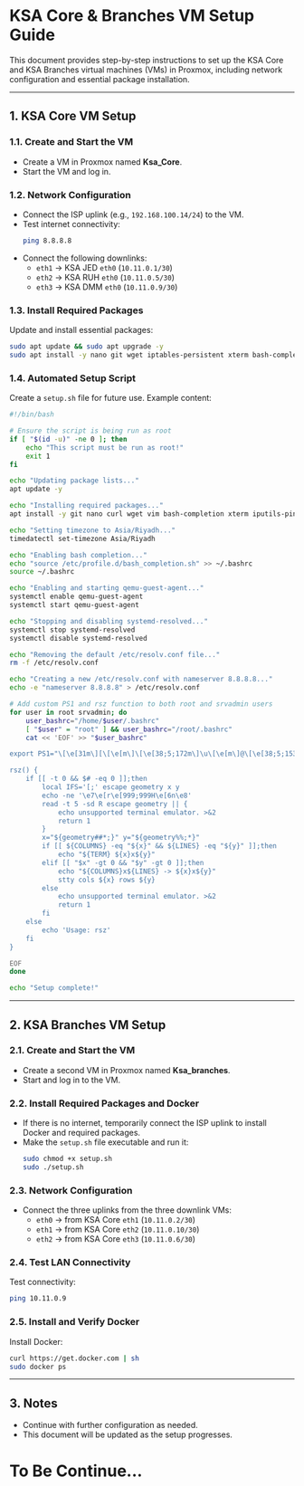 # KSA Core & Branches VM Setup Guide

This document provides step-by-step instructions to set up the KSA Core and KSA Branches virtual machines (VMs) in Proxmox, including network configuration and essential package installation.

---

## 1. KSA Core VM Setup

### 1.1. Create and Start the VM
- Create a VM in Proxmox named **Ksa_Core**.
- Start the VM and log in.

### 1.2. Network Configuration
- Connect the ISP uplink (e.g., `192.168.100.14/24`) to the VM.
- Test internet connectivity:
  ```sh
  ping 8.8.8.8
  ```
- Connect the following downlinks:
  - `eth1` → KSA JED `eth0` (`10.11.0.1/30`)
  - `eth2` → KSA RUH `eth0` (`10.11.0.5/30`)
  - `eth3` → KSA DMM `eth0` (`10.11.0.9/30`)

### 1.3. Install Required Packages
Update and install essential packages:
```sh
sudo apt update && sudo apt upgrade -y
sudo apt install -y nano git wget iptables-persistent xterm bash-completion frr-pythontools traceroute bpfcc-tools tcpdump vim iputils-ping dnsutils qemu-guest-agent mtr net-tools iperf3 tmux apt-utils jq gpg bridge-utils nmap
```

### 1.4. Automated Setup Script
Create a `setup.sh` file for future use. Example content:

```bash
#!/bin/bash

# Ensure the script is being run as root
if [ "$(id -u)" -ne 0 ]; then
    echo "This script must be run as root!"
    exit 1
fi

echo "Updating package lists..."
apt update -y

echo "Installing required packages..."
apt install -y git nano curl wget vim bash-completion xterm iputils-ping dnsutils qemu-guest-agent mtr net-tools iperf3 tmux tcpdump apt-utils jq gpg bridge-utils traceroute nmap iptables-persistent frr-pythontools

echo "Setting timezone to Asia/Riyadh..."
timedatectl set-timezone Asia/Riyadh

echo "Enabling bash completion..."
echo "source /etc/profile.d/bash_completion.sh" >> ~/.bashrc
source ~/.bashrc

echo "Enabling and starting qemu-guest-agent..."
systemctl enable qemu-guest-agent
systemctl start qemu-guest-agent

echo "Stopping and disabling systemd-resolved..."
systemctl stop systemd-resolved
systemctl disable systemd-resolved

echo "Removing the default /etc/resolv.conf file..."
rm -f /etc/resolv.conf

echo "Creating a new /etc/resolv.conf with nameserver 8.8.8.8..."
echo -e "nameserver 8.8.8.8" > /etc/resolv.conf

# Add custom PS1 and rsz function to both root and srvadmin users
for user in root srvadmin; do
    user_bashrc="/home/$user/.bashrc"
    [ "$user" = "root" ] && user_bashrc="/root/.bashrc"
    cat << 'EOF' >> "$user_bashrc"

export PS1="\[\e[31m\][\[\e[m\]\[\e[38;5;172m\]\u\[\e[m\]@\[\e[38;5;153m\]\h\[\e[m\] \[\e[38;5;214m\]\W\[\e[m\]\[\e[31m\]]\[\e[m\]\\$ "

rsz() {
    if [[ -t 0 && $# -eq 0 ]];then
        local IFS='[;' escape geometry x y
        echo -ne '\e7\e[r\e[999;999H\e[6n\e8'
        read -t 5 -sd R escape geometry || {
            echo unsupported terminal emulator. >&2
            return 1
        }
        x="${geometry##*;}" y="${geometry%%;*}"
        if [[ ${COLUMNS} -eq "${x}" && ${LINES} -eq "${y}" ]];then
            echo "${TERM} ${x}x${y}"
        elif [[ "$x" -gt 0 && "$y" -gt 0 ]];then
            echo "${COLUMNS}x${LINES} -> ${x}x${y}"
            stty cols ${x} rows ${y}
        else
            echo unsupported terminal emulator. >&2
            return 1
        fi
    else
        echo 'Usage: rsz'
    fi
}

EOF
done

echo "Setup complete!"
```

---

## 2. KSA Branches VM Setup

### 2.1. Create and Start the VM
- Create a second VM in Proxmox named **Ksa_branches**.
- Start and log in to the VM.

### 2.2. Install Required Packages and Docker
- If there is no internet, temporarily connect the ISP uplink to install Docker and required packages.
- Make the `setup.sh` file executable and run it:
  ```sh
  sudo chmod +x setup.sh
  sudo ./setup.sh
  ```

### 2.3. Network Configuration
- Connect the three uplinks from the three downlink VMs:
  - `eth0` → from KSA Core `eth1` (`10.11.0.2/30`)
  - `eth1` → from KSA Core `eth2` (`10.11.0.10/30`)
  - `eth2` → from KSA Core `eth3` (`10.11.0.6/30`)

### 2.4. Test LAN Connectivity
Test connectivity:
```sh
ping 10.11.0.9
```

### 2.5. Install and Verify Docker
Install Docker:
```sh
curl https://get.docker.com | sh
sudo docker ps
```

---

## 3. Notes
- Continue with further configuration as needed.
- This document will be updated as the setup progresses.
 

# To Be Continue...
